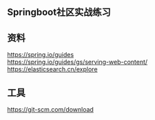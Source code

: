 ## Springboot社区实战练习

## 资料
https://spring.io/guides  
https://spring.io/guides/gs/serving-web-content/  
https://elasticsearch.cn/explore  

## 工具
https://git-scm.com/download